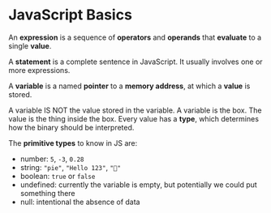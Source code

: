 # JavaScript Basics

An **expression** is a sequence of **operators** and **operands** that **evaluate** to a single **value**.

A **statement** is a complete sentence in JavaScript. It usually involves one or more expressions.

A **variable** is a named **pointer** to a **memory address**, at which a **value** is stored.

A variable IS NOT the value stored in the variable.
A variable is the box. The value is the thing inside the box.
Every value has a **type**, which determines how the binary should be interpreted.

The **primitive types** to know in JS are:

- number: `5`, `-3`, `0.28`
- string: `"pie"`, `"Hello 123"`, `"🎃"`
- boolean: `true` or `false`
- undefined: currently the variable is empty, but potentially we could put something there
- null: intentional the absence of data

